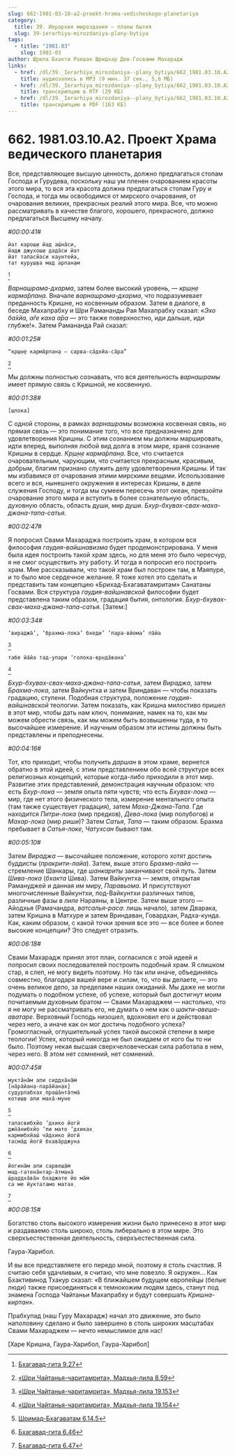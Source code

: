 ```yaml
---
slug: 662-1981-03-10-a2-proekt-hrama-vedicheskogo-planetariya
category:
  title: 39. Иерархия мироздания — планы бытия
  slug: 39-ierarhiya-mirozdaniya-plany-bytiya
tags:
  - title: "1981.03"
    slug: 1981-03
author: Шрила Бхакти Ракшак Шридхар Дев-Госвами Махарадж
links:
  - href: /dl/39._Ierarhiya_mirozdaniya--plany_bytiya/662_1981.03.10.A2_SridharMj_Proekt_Hrama_vedicheskogo_planetarija.mp3
    title: аудиозапись в MP3 (9 мин. 37 сек., 5,6 МБ)
  - href: /dl/39._Ierarhiya_mirozdaniya--plany_bytiya/662_1981.03.10.A2_SridharMj_Proekt_Hrama_vedicheskogo_planetarija.rtf
    title: транскрипцию в RTF (29 КБ)
  - href: /dl/39._Ierarhiya_mirozdaniya--plany_bytiya/662_1981.03.10.A2_SridharMj_Proekt_Hrama_vedicheskogo_planetarija.pdf
    title: транскрипцию в PDF (163 КБ)
---
```


# 662. 1981.03.10.A2. Проект Храма ведического планетария

Все, представляющее высшую ценность, должно предлагаться стопам Господа и Гурудева, поскольку наш ум пленен очарованием красоты этого мира, то вся эта красота должна предлагаться стопам Гуру и Господа, и тогда мы освободимся от мирского очарования, от очарования великих, прекрасных реалий этого мира. Все, что можно рассматривать в качестве благого, хорошего, прекрасного, должно предлагаться Высшему началу.

*#00:00:41#*

    йат карош̣и йад аш́на̄си,
    йадж джухош̣и дада̄си йат
    йат тапасйаси каунтейа,
    тат куруш̣ва мад арпан̣ам
[^_ftn1]

*Варнашрама-дхарма*, затем более высокий уровень, — *кр̣ш̣н̣е карма̄рпан̣а*. Вначале *варнашрама-дхарма*, что подразумевает преданность Кришне, но косвенным образом. Затем в диалоге, в беседе Махапрабху и Шри Рамананды Рая Махапрабху сказал: «*Эхо ба̄хйа, а̄ге каха а̄ра* — это также поверхностно, иди дальше, иди глубже!». Затем Рамананда Рай сказал:

*#00:01:25#*

    “кр̣ш̣н̣е карма̄рпан̣а — сарва-са̄дхйа-са̄ра”
[^_ftn2]

Мы должны полностью сознавать, что вся деятельность *варнашрамы* имеет прямую связь с Кришной, не косвенную.

*#00:01:38#*

    [шлока]

С одной стороны, в рамках *варнашрамы* возможна косвенная связь, но прямая связь — это понимание того, что все предназначено для удовлетворения Кришны. С этим сознанием мы должны маршировать, идти вперед, выполняя любой вид долга в этом мире, храня сознание Кришны в сердце. *Кр̣ш̣н̣е карма̄рпан̣а*. Все, что считается очаровательным, чарующим, что считается прекрасным, красивым, добрым, благим признано служить делу удовлетворения Кришны. И так мы избавимся от очарования этими мирскими вещами. Использование всего и вся, нынешнего окружения в интересах Кришны, в деле служения Господу, и тогда мы сумеем пересечь этот океан, превзойти очарование этого мира и вступить в более сознательную область, духовную область, область души, мир души. *Бхур-бхувах-свах-маха-джана-тапа-сатья.*

*#00:02:47#*

Я попросил Свами Махараджа построить храм, в котором вся философия *гаудия-вайшнавизма* будет продемонстрирована. У меня была идея построить такой храм здесь, но для меня это было чересчур, я не смог осуществить эту работу. И тогда я попросил его построить храм. Мне рассказывали, что такой храм был построен там, в Маяпуре, и то было мое сердечное желание. Я тоже хотел это сделать и представить там концепцию «Брихад-Бхагаватамритам» Санатаны Госвами. Вся структура *гаудия-вайшнавской* философии будет представлена таким образом, градация бытия, онтология. *Бхур-бхувах-свах-маха-джана-тапа-сатья*. [Затем:]

*#00:03:34#*

    ‘вираджа̄’, ‘брахма-лока’ бхеди’ ‘пара-вйома’ па̄йа
[^_ftn3]

    табе йа̄йа тад-упари ‘голока-вр̣нда̄вана’
[^_ftn4]

*Бхур-бхувах-свах-маха-джана-тапа-сатья*, затем *Вираджа*, затем *Брахма-лока*, затем Вайкунтха и затем Вриндаван — чтобы показать градацию, ступени. Подобная структура, положение *гаудия-вайшнавской* теологии. Затем показать, как Кришна милостиво пришел в этот мир, чтобы дать нам ключ, понимание, намек на то, как мы можем обрести связь, как мы можем быть возвышенны туда, в то высочайшее измерение. И научным образом эти истины должны быть представлены и преподнесены.

*#00:04:16#*

Тот, кто приходит, чтобы получить *даршан* в этом храме, вернется обратно в этой идеей, с этим представлением обо всей структуре всех религиозных концепций, которые когда-либо приходили в этот мир. Развитие этих представлений, демонстрация научным образом: что есть *Бхур-лока* — земля опыта пяти чувств; что есть *Бхувах-лока* — мир, где нет этого физического тела, измерение ментального опыта (там также существует градация), затем *Маха-Джана-Тапа*. Где находится *Питри-лока* (мир предков), *Дева-лока* (мир полубогов) и *Махар-лока* (мир *риши*)? Затем *Сатья*, *Тапа* — таким образом. Брахма пребывает в *Сатья-локе*, *Чатухсан* бывают там.

*#00:05:10#*

Затем *Вираджа* — высочайшее положение, которого хотят достичь буддисты (*пракрити-лайа*). Затем, выше этого *Брахма-лайа* — стремление Шанкары, где *шанкариты* заканчивают свой путь. Затем *Шива-лока* (*бхакта* Шива). Затем Вайкунтха — земля, открытая Рамануджей и данная им миру, *Паравьома*. И присутствуют многочисленные Вайкунтхи, под-Вайкунтхи различных типов, различные фазы в *лиле* Нараяны, в Центре. Затем выше этого — Айодхья (Рамачандра, *ватсалья-раса*: лишь начало), затем Дварака, затем Кришна в Матхуре и затем Вриндаван, Говардхан, Радха-кунда. Как, каким образом, с какой точки зрения все это — все более и более высокие концепции? Это следует отразить.

*#00:06:18#*

Свами Махарадж принял этот план, согласился с этой идеей и попросил своих последователей построить подобный храм. Я слишком стар, я слеп, не могу видеть поэтому. Но так или иначе, объединяясь совместно, благодаря вашей вере и силам, то, что вы делаете, — это очень великое дело, за пределами наших ожиданий. Мы даже не могли подумать о подобном успехе, об успехе, который был достигнут моим почитаемым духовным братом — Свами Махараджем — настолько, что я не могу не рассматривать его, не думать о нем как о *шакти-авеша-аватаре*. Верховный Господь низошел, вдохновил его и действовал через него, а иначе как он мог достичь подобного успеха? Громогласный, оглушительный успех такой высокой степени в мире теологии! Успех, который никогда не был ожидаем от кого бы то ни было. Поэтому некая высшая сверхчеловеческая сила работала в нем, через него. В этом нет сомнений, нет сомнений.

*#00:07:45#*

    мукта̄на̄м апи сиддха̄на̄м̇
    [на̄ра̄йан̣а-пара̄йан̣ах̣]
    судурлабхах̣ праш́а̄нта̄тма̄
    кот̣иш̣в апи маха̄-муне
[^_ftn5]

    тапасвибхйо ’дхико йогӣ
    джн̃а̄нибхйо ’пи мато ’дхиках̣
    кармибхйаш́ ча̄дхико йогӣ
    тасма̄д йогӣ бхава̄рджуна
[^_ftn6]

    йогина̄м апи сарвеш̣а̄м̇
    мад-гатена̄нтар-а̄тмана̄
    ш́раддха̄ва̄н бхаджате йо ма̄м̇
    са ме йуктатамо матах̣
[^_ftn7]

*#00:08:15#*

Богатство столь высокого измерения жизни было принесено в этот мир и раздаваемо столь широко, столь либерально в этом мире. Это сверхъестественная деятельность, сверхъестественная сила.

Гаура-Харибол.

И вы все представляете его передо мной, поэтому я столь счастлив. Я считаю себя удачливым, я считаю, что мне повезло. Я окружен… Как Бхактивинод Тхакур сказал: «В ближайшем будущем европейцы (белые люди) также присоединяться к темнокожим людям здесь, станут под знамена Господа Чайтаньи Махапрабху и будут совершать *Кришна-киртан*».

Прабхупад (наш Гуру Махарадж) начал это движение, это было наполовину сделано и было завершено в столь широких масштабах Свами Махараджем — нечто немыслимое для нас!

[Харе Кришна, Гаура-Харибол, Гаура-Харибол]



[^_ftn1]: [Бхагавад-гита 9.27](../notes/bhagavad-gita/bhagavad-gita-9-27.md)

[^_ftn2]: [«Шри Чайтанья-чаритамрита», Мадхья-лила 8.59](../notes/shri-chajtanya-charitamrita-madhya-lila/shri-chajtanya-charitamrita-madhya-lila-8-59.md)

[^_ftn3]: [«Шри Чайтанья-чаритамрита», Мадхья-лила 19.153](../notes/shri-chajtanya-charitamrita-madhya-lila/shri-chajtanya-charitamrita-madhya-lila-19-153.md)

[^_ftn4]: [«Шри Чайтанья-чаритамрита», Мадхья-лила 19.154](../notes/shri-chajtanya-charitamrita-madhya-lila/shri-chajtanya-charitamrita-madhya-lila-19-154.md)

[^_ftn5]: [Шримад-Бхагаватам 6.14.5](../notes/shrimad-bhagavatam/shrimad-bhagavatam-6-14-5.md)

[^_ftn6]: [Бхагавад-гита 6.46](../notes/bhagavad-gita/bhagavad-gita-6-46.md)

[^_ftn7]: [Бхагавад-гита 6.47](../notes/bhagavad-gita/bhagavad-gita-6-47.md)
